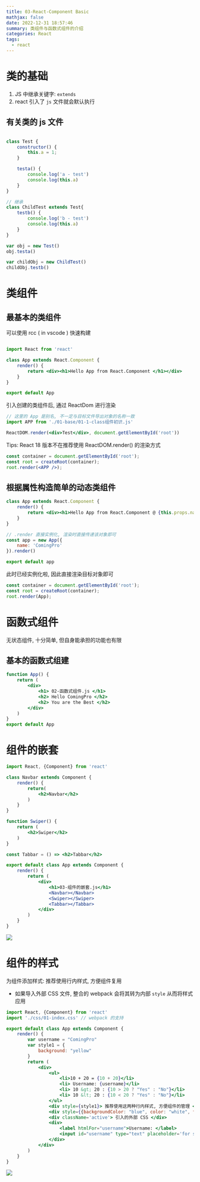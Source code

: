 ```yaml
---
title: 03-React-Component Basic
mathjax: false
date: 2022-12-31 18:57:46
summary: 类组件与函数式组件的介绍
categories: React
tags:
  - react
---
```


# 类的基础

1. JS 中继承关键字: `extends`
2. react 引入了 `js` 文件就会默认执行

## 有关类的 js 文件

```jsx

class Test {
    constructor() {
        this.a = 1;
    }

    testa() {
        console.log('a - test')
        console.log(this.a)
    }
}

// 继承
class ChildTest extends Test{
    testb() {
        console.log('b - test')
        console.log(this.a)
    }
}

var obj = new Test()
obj.testa()

var childObj = new ChildTest()
childObj.testb()
```

# 类组件

## 最基本的类组件

可以使用 rcc ( in vscode ) 快速构建

```jsx

import React from 'react'

class App extends React.Component {
    render() {
        return <div><h1>Hello App from React.Component </h1></div>
    }
}

export default App
```

引入创建的类组件后, 通过 ReactDom 进行渲染

```jsx
// 这里的 App 是别名, 不一定与目标文件导出对象的名称一致
import APP from './01-base/01-1-class组件初识.js'

ReactDOM.render(<div>Test</div>, document.getElementById('root'))
```

Tips: React 18 版本不在推荐使用 ReactDOM.render() 的渲染方式
```jsx
const container = document.getElementById('root');
const root = createRoot(container);
root.render(<APP />);
```

## 根据属性构造简单的动态类组件

```jsx
class App extends React.Component {
    render() {
        return <div><h1>Hello App from React.Component @ {this.props.name} </h1></div>
    }
}

// .render 直接实例化, 渲染时直接传递该对象即可
const app = new App({
    name: 'ComingPro'
}).render()

export default app
```

此时已经实例化啦, 因此直接渲染目标对象即可

```jsx
const container = document.getElementById('root');
const root = createRoot(container);
root.render(App);
```

# 函数式组件

无状态组件, 十分简单, 但自身能承担的功能也有限

## 基本的函数式组建

```jsx
function App() {
    return (
        <div>
            <h1> 02-函数式组件.js </h1>
            <h2> Hello ComingPro </h2>
            <h2> You are the Best </h2>
        </div>
    )
}
export default App
```

# 组件的嵌套

```jsx
import React, {Component} from 'react'

class Navbar extends Component {
    render() {
        return(
            <h2>Navbar</h2>
        )
    }
}

function Swiper() {
    return (
        <h2>Swiper</h2>
    )
}

const Tabbar = () => <h2>Tabbar</h2>

export default class App extends Component {
    render() {
        return (
            <div>
                <h1>03-组件的嵌套.js</h1>
                <Navbar></Navbar>
                <Swiper></Swiper>
                <Tabbar></Tabbar>
            </div>
        )
    }
}
```

![](https://raw.githubusercontent.com/Coming98/pictures/main/202212311851361.png)

# 组件的样式

为组件添加样式: 推荐使用行内样式, 方便组件复用
- 如果导入外部 CSS 文件, 整合的 webpack 会将其转为内部 `style` 从而将样式应用

```jsx
import React, {Component} from 'react'
import './css/01-index.css' // webpack 的支持

export default class App extends Component {
    render() {
        var username = "ComingPro"
        var style1 = {
            background: "yellow"
        }
        return (
            <div>
                <ul>
                    <li>10 + 20 = {10 + 20}</li>
                    <li> Username: {username}</li>
                    <li> 10 &gt; 20 : {10 > 20 ? "Yes" : "No"}</li>
                    <li> 10 &lt; 20 : {10 < 20 ? "Yes" : "No"}</li>
                </ul>
                <div style={style1}> 推荐使用这两种行内样式, 方便组件的管理 </div>
                <div style={{backgroundColor: "blue", color: "white", fontSize: "22px", padding: "8px"}}> 命名变为驼峰 </div>
                <div className='active'> 引入的外部 CSS </div>
                <div>
                    <label htmlFor="username">Username: </label>
                    <input id="username" type="text" placeholder='for should be htmlFor'></input>
                </div>
            </div>
        )
    }
}
```

![](https://raw.githubusercontent.com/Coming98/pictures/main/202212311853206.png)